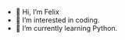 - 👋 Hi, I’m Felix 
- 👀 I’m interested in coding. 
- 🌱 I’m currently learning Python. 

<!---
FEL1991/FEL1991 is a ✨ special ✨ repository because its `README.md` (this file) appears on your GitHub profile.
You can click the Preview link to take a look at your changes.
--->
